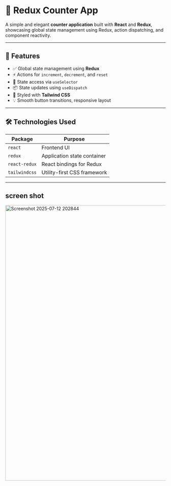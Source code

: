 # 🔢 Redux Counter App

A simple and elegant **counter application** built with **React** and **Redux**, showcasing global state management using Redux, action dispatching, and component reactivity.

---

## 🚀 Features

- ✅ Global state management using **Redux**
- ⚡ Actions for `increment`, `decrement`, and `reset`
- 🧠 State access via `useSelector`
- 📦 State updates using `useDispatch`
- 🎨 Styled with **Tailwind CSS**
- 💡 Smooth button transitions, responsive layout

---

## 🛠️ Technologies Used

| Package         | Purpose                             |
|-----------------|-------------------------------------|
| `react`         | Frontend UI                         |
| `redux`         | Application state container         |
| `react-redux`   | React bindings for Redux            |
| `tailwindcss`   | Utility-first CSS framework         |

---

## screen shot
<img width="1918" height="865" alt="Screenshot 2025-07-12 202844" src="https://github.com/user-attachments/assets/a197ea1a-9566-431f-856d-3ffe332869e2" />



